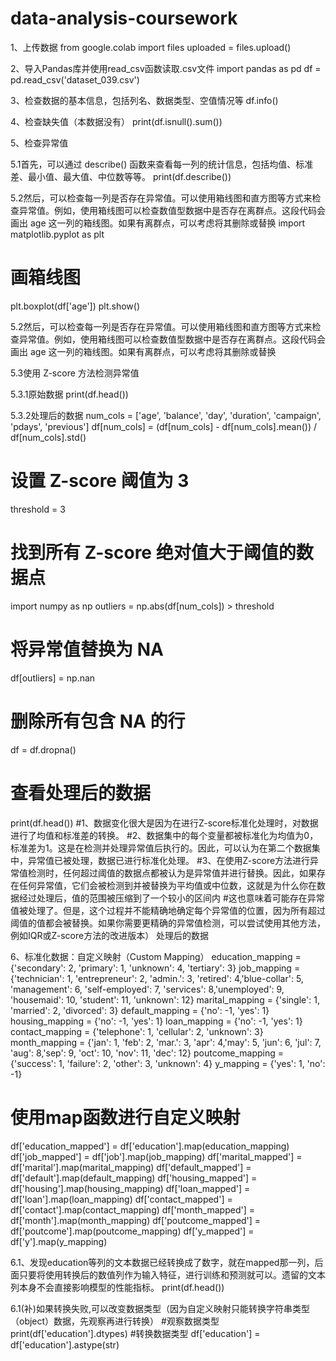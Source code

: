 # data-analysis-coursework
1、上传数据
from google.colab import files
uploaded = files.upload()

2、导入Pandas库并使用read_csv函数读取.csv文件
import pandas as pd
df = pd.read_csv('dataset_039.csv')

3、检查数据的基本信息，包括列名、数据类型、空值情况等
df.info()

4、检查缺失值（本数据没有）
print(df.isnull().sum())

5、检查异常值

5.1首先，可以通过 describe() 函数来查看每一列的统计信息，包括均值、标准差、最小值、最大值、中位数等等。
print(df.describe())

5.2然后，可以检查每一列是否存在异常值。可以使用箱线图和直方图等方式来检查异常值。例如，使用箱线图可以检查数值型数据中是否存在离群点。这段代码会画出 age 这一列的箱线图。如果有离群点，可以考虑将其删除或替换
import matplotlib.pyplot as plt

# 画箱线图
plt.boxplot(df['age'])
plt.show()

5.2然后，可以检查每一列是否存在异常值。可以使用箱线图和直方图等方式来检查异常值。例如，使用箱线图可以检查数值型数据中是否存在离群点。这段代码会画出 age 这一列的箱线图。如果有离群点，可以考虑将其删除或替换

5.3使用 Z-score 方法检测异常值

5.3.1原始数据
print(df.head())


5.3.2处理后的数据
num_cols = ['age', 'balance', 'day', 'duration', 'campaign', 'pdays', 'previous']
df[num_cols] = (df[num_cols] - df[num_cols].mean()) / df[num_cols].std()
# 设置 Z-score 阈值为 3
threshold = 3
# 找到所有 Z-score 绝对值大于阈值的数据点
import numpy as np
outliers = np.abs(df[num_cols]) > threshold
# 将异常值替换为 NA
df[outliers] = np.nan
# 删除所有包含 NA 的行
df = df.dropna()
# 查看处理后的数据
print(df.head())
#1、数据变化很大是因为在进行Z-score标准化处理时，对数据进行了均值和标准差的转换。
#2、数据集中的每个变量都被标准化为均值为0，标准差为1。这是在检测并处理异常值后执行的。因此，可以认为在第二个数据集中，异常值已被处理，数据已进行标准化处理。
#3、在使用Z-score方法进行异常值检测时，任何超过阈值的数据点都被认为是异常值并进行替换。因此，如果存在任何异常值，它们会被检测到并被替换为平均值或中位数，这就是为什么你在数据经过处理后，值的范围被压缩到了一个较小的区间内
#这也意味着可能存在异常值被处理了。但是，这个过程并不能精确地确定每个异常值的位置，因为所有超过阈值的值都会被替换。如果你需要更精确的异常值检测，可以尝试使用其他方法，例如IQR或Z-score方法的改进版本）
处理后的数据


6、标准化数据：自定义映射（Custom Mapping）
education_mapping = {'secondary': 2, 'primary': 1, 'unknown': 4, 'tertiary': 3}
job_mapping = {'technician': 1, 'entrepreneur': 2, 'admin.': 3, 'retired': 4,'blue-collar': 5, 'management': 6, 'self-employed': 7, 'services': 8,'unemployed': 9, 'housemaid': 10, 'student': 11, 'unknown': 12}
marital_mapping = {'single': 1, 'married': 2, 'divorced': 3}
default_mapping = {'no': -1, 'yes': 1}
housing_mapping = {'no': -1, 'yes': 1}
loan_mapping = {'no': -1, 'yes': 1}
contact_mapping = {'telephone': 1, 'cellular': 2, 'unknown': 3}
month_mapping = {'jan': 1, 'feb': 2, 'mar.': 3, 'apr': 4,'may': 5, 'jun': 6, 'jul': 7, 'aug': 8,'sep': 9, 'oct': 10, 'nov': 11, 'dec': 12}
poutcome_mapping = {'success': 1, 'failure': 2, 'other': 3, 'unknown': 4}
y_mapping = {'yes': 1, 'no': -1}

# 使用map函数进行自定义映射
df['education_mapped'] = df['education'].map(education_mapping)
df['job_mapped'] = df['job'].map(job_mapping)
df['marital_mapped'] = df['marital'].map(marital_mapping)
df['default_mapped'] = df['default'].map(default_mapping)
df['housing_mapped'] = df['housing'].map(housing_mapping)
df['loan_mapped'] = df['loan'].map(loan_mapping)
df['contact_mapped'] = df['contact'].map(contact_mapping)
df['month_mapped'] = df['month'].map(month_mapping)
df['poutcome_mapped'] = df['poutcome'].map(poutcome_mapping)
df['y_mapped'] = df['y'].map(y_mapping)



6.1、发现education等列的文本数据已经转换成了数字，就在mapped那一列，后面只要将使用转换后的数值列作为输入特征，进行训练和预测就可以。遗留的文本列本身不会直接影响模型的性能指标。
print(df.head())

6.1(补)如果转换失败,可以改变数据类型（因为自定义映射只能转换字符串类型（object）数据，先观察再进行转换）
#观察数据类型
print(df['education'].dtypes)
#转换数据类型
df['education'] = df['education'].astype(str)
